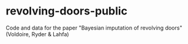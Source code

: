 # revolving-doors-public
Code and data for the paper "Bayesian imputation of revolving doors" (Voldoire, Ryder &amp; Lahfa)
